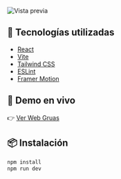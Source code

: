 ![Vista previa](https://web-gruas-gules.vercel.app/gruas.png)

## 🚀 Tecnologías utilizadas

- [React](https://reactjs.org/)
- [Vite](https://vitejs.dev/)
- [Tailwind CSS](https://tailwindcss.com/)
- [ESLint](https://eslint.org/)
- [Framer Motion](https://www.framer.com/motion/)

## 🔗 Demo en vivo

👉 [Ver Web Gruas](https://web-gruas-gules.vercel.app/)  

## 📦 Instalación

```bash
npm install
npm run dev
